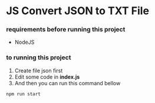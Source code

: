 # JS Convert JSON to TXT File

### requirements before running this project

* NodeJS

### to running this project

1. Create file json first
2. Edit some code in **index.js**
3. And then you can run this command bellow
```
npm run start
```